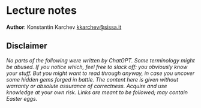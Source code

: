 # Lecture notes

**Author**: Konstantin Karchev <kkarchev@sissa.it>

## Disclaimer

*No parts of the following were written by ChatGPT. Some terminology might be abused. If you notice which, feel free to slack off: you obviously know your stuff. But you might want to read through anyway, in case you uncover some hidden gems forged in battle. The content here is given without warranty or absolute assurance of correctness. Acquire and use knowledge at your own risk. Links are meant to be followed; may contain Easter eggs.*
